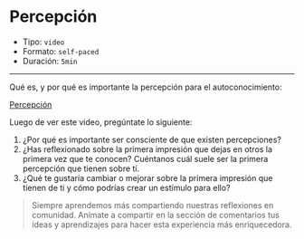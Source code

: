 # Percepción

* Tipo: `video`
* Formato: `self-paced`
* Duración: `5min`

***
Qué es, y por qué es importante la percepción para el autoconocimiento:

[Percepción](https://vimeo.com/368066649)

Luego de ver este video, pregúntate lo siguiente:

1. ¿Por qué es importante ser consciente de que existen percepciones?
2. ¿Has reflexionado sobre la primera impresión que dejas en otros la primera
vez que te conocen? Cuéntanos cuál suele ser la primera percepción que tienen
sobre tí.
3. ¿Qué te gustaría cambiar o mejorar sobre la primera impresión que tienen de
ti y cómo podrías crear un estímulo para ello?

> Siempre aprendemos más compartiendo nuestras reflexiones en comunidad.
Anímate a compartir en la sección de comentarios tus ideas y aprendizajes
para hacer esta experiencia más enriquecedora.
